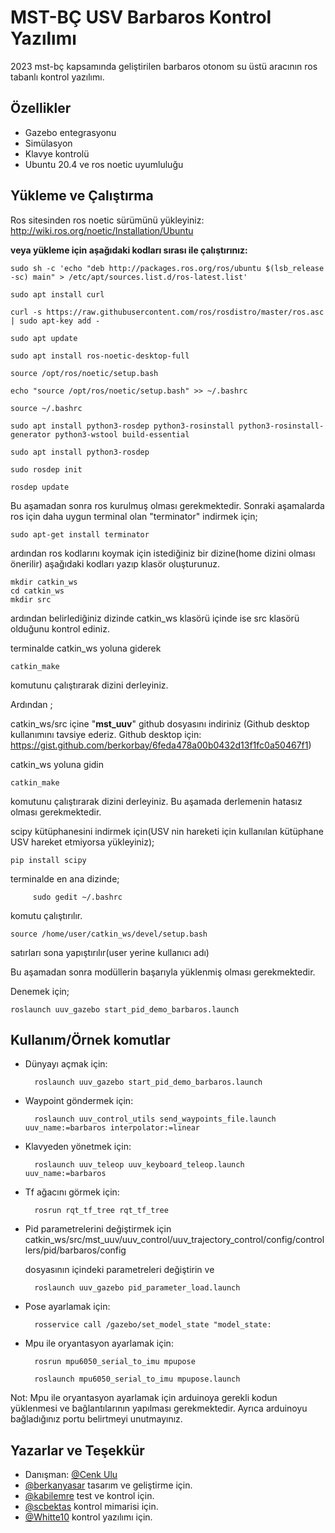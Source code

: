 
# MST-BÇ USV Barbaros Kontrol Yazılımı

2023 mst-bç kapsamında geliştirilen barbaros otonom su üstü aracının ros tabanlı kontrol yazılımı.


## Özellikler

- Gazebo entegrasyonu
- Simülasyon
- Klavye kontrolü
- Ubuntu 20.4 ve ros noetic uyumluluğu

  
## Yükleme ve Çalıştırma

Ros sitesinden ros noetic sürümünü yükleyiniz: 
http://wiki.ros.org/noetic/Installation/Ubuntu

**veya yükleme için aşağıdaki kodları sırası ile çalıştırınız:**

	sudo sh -c 'echo "deb http://packages.ros.org/ros/ubuntu $(lsb_release -sc) main" > /etc/apt/sources.list.d/ros-latest.list'

	sudo apt install curl

	curl -s https://raw.githubusercontent.com/ros/rosdistro/master/ros.asc | sudo apt-key add -

	sudo apt update

	sudo apt install ros-noetic-desktop-full

	source /opt/ros/noetic/setup.bash

	echo "source /opt/ros/noetic/setup.bash" >> ~/.bashrc
	
	source ~/.bashrc

	sudo apt install python3-rosdep python3-rosinstall python3-rosinstall-generator python3-wstool build-essential

	sudo apt install python3-rosdep

	sudo rosdep init

	rosdep update

Bu aşamadan sonra ros kurulmuş olması gerekmektedir. 
Sonraki aşamalarda ros için daha uygun terminal olan "terminator" indirmek için;

    sudo apt-get install terminator
ardından ros kodlarını koymak için istediğiniz bir dizine(home dizini olması önerilir) aşağıdaki kodları yazıp klasör oluşturunuz.

    mkdir catkin_ws 
    cd catkin_ws
    mkdir src
    
ardından belirlediğiniz dizinde catkin_ws klasörü içinde ise src klasörü olduğunu kontrol ediniz.

terminalde catkin_ws yoluna giderek 

    catkin_make 

komutunu çalıştırarak dizini derleyiniz.

Ardından ;

catkin_ws/src içine "**mst_uuv**" github dosyasını indiriniz
(Github desktop kullanımını tavsiye ederiz.
Github desktop için: https://gist.github.com/berkorbay/6feda478a00b0432d13f1fc0a50467f1)

catkin_ws yoluna gidin 
    
    catkin_make 

komutunu çalıştırarak dizini derleyiniz. Bu aşamada derlemenin hatasız olması gerekmektedir.

scipy kütüphanesini indirmek için(USV nin hareketi için kullanılan kütüphane USV hareket etmiyorsa yükleyiniz);

    pip install scipy

terminalde en ana dizinde;

         sudo gedit ~/.bashrc
komutu çalıştırılır.

	source /home/user/catkin_ws/devel/setup.bash

satırları sona yapıştırılır(user yerine kullanıcı adı)

Bu aşamadan sonra modüllerin başarıyla yüklenmiş olması gerekmektedir.

Denemek için;

    roslaunch uuv_gazebo start_pid_demo_barbaros.launch
## Kullanım/Örnek komutlar

- Dünyayı açmak için:

		roslaunch uuv_gazebo start_pid_demo_barbaros.launch 

- Waypoint göndermek için:

		roslaunch uuv_control_utils send_waypoints_file.launch uuv_name:=barbaros interpolator:=linear

- Klavyeden yönetmek için: 

		roslaunch uuv_teleop uuv_keyboard_teleop.launch uuv_name:=barbaros

- Tf ağacını görmek için:

		rosrun rqt_tf_tree rqt_tf_tree 

- Pid parametrelerini değiştirmek için catkin_ws/src/mst_uuv/uuv_control/uuv_trajectory_control/config/controllers/pid/barbaros/config 

	dosyasının içindeki parametreleri değiştirin ve 

		roslaunch uuv_gazebo pid_parameter_load.launch 

- Pose ayarlamak için:

		rosservice call /gazebo/set_model_state "model_state:

- Mpu ile oryantasyon ayarlamak için:

		rosrun mpu6050_serial_to_imu mpupose

		roslaunch mpu6050_serial_to_imu mpupose.launch 

Not: Mpu ile oryantasyon ayarlamak için arduinoya gerekli kodun yüklenmesi ve bağlantılarının yapılması gerekmektedir. Ayrıca arduinoyu bağladığınız portu belirtmeyi unutmayınız.
## Yazarlar ve Teşekkür

- Danışman: [@Cenk Ulu](https://avesis.yildiz.edu.tr/cenkulu/dokumanlar) 
- [@berkanyasar](https://www.github.com/berkanyasar) tasarım ve geliştirme için.
- [@kabilemre](https://www.github.com/kabilemre) test ve kontrol için.
- [@scbektas](https://www.github.com/scbektas) kontrol mimarisi için.
- [@Whitte10](https://www.github.com/Whitte10) kontrol yazılımı için.
